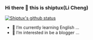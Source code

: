 ### Hi there 👋 this is shiptux(Li Cheng)

[![Shiptux's github status](https://github-readme-stats.vercel.app/api?username=shiptux)](https://github.com/anuraghazra/github-readme-stats)

- 🌱 I’m currently learning English ...
- 👀 I’m interested in be a blogger ...
